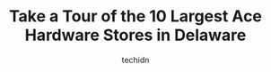 ---
layout: ampstory
image: https://i0.wp.com/www.depkes.org/wp-content/uploads/2023/06/ace-hardware-0-in-delaware-1685968953.jpeg?resize=640,853
author: techidn
featured: false
description: Discover the impressive array of Ace Hardware options in Delaware, where you can find 10 of the largest Ace Hardware establishments in the area. From renowned classics to hidden gems, Delawa
title: Take a Tour of the 10 Largest Ace Hardware Stores in Delaware
cover:
   title: Take a Tour of the 10 Largest Ace Hardware Stores in Delaware
   subtitle: Rickpate
   background: https://www.depkes.org/wp-content/uploads/2023/06/ace-hardware-0-in-delaware-1685968953.jpeg

pages: 
 - layout: thirds
   top: <h1>#1 Pax Ace Hardware</h1>
   bottom: "<p>I love this store. They have everything you need for your home. Its very personal. The staff is absolutely amazing. Always helpful. Unlike some large stores.</p>"
   background: https://www.depkes.org/wp-content/uploads/2023/06/ace-hardware-1-in-delaware-1685968954.jpeg
   backgroundblur: true
 - layout: thirds
   top: <h1>#2 Best Ace Hardware</h1>
   bottom: "<p>633 N Dupont Blvd, Milford, DE 19963, United States</p>"
   background: https://www.depkes.org/wp-content/uploads/2023/06/ace-hardware-2-in-delaware-1685968954.jpeg
   cta:
      link: https://www.depkes.org/blog/take-a-tour-of-the-10-largest-ace-hardware-stores-in-delaware/
      text: Take a Tour of the 10 Largest Ace Hardware Stores in Delaware
 - layout: thirds
   top: <h1>#3 Best Ace Hardware</h1>
   bottom: "<p>32362 Long Neck Rd #2, Millsboro, DE 19966, United States</p>"
   background: https://www.depkes.org/wp-content/uploads/2023/06/ace-hardware-3-in-delaware-1685968954.jpeg
   cta:
      link: https://www.depkes.org/blog/take-a-tour-of-the-10-largest-ace-hardware-stores-in-delaware/
      text: Take a Tour of the 10 Largest Ace Hardware Stores in Delaware
 - layout: thirds
   top: <h1>#4 Bests Ace Hardware</h1>
   bottom: "<p>32437 Lewes Georgetown Hwy, Lewes, DE 19958, United States</p>"
   background: https://images.unsplash.com/photo-1567095761054-7a02e69e5c43?ixlib=rb-4.0.3&ixid=MnwxMjA3fDB8MHxwaG90by1wYWdlfHx8fGVufDB8fHx8&auto=format&fit=crop&w=640&h=853&q=80
   cta:
      link: https://www.depkes.org/blog/take-a-tour-of-the-10-largest-ace-hardware-stores-in-delaware/
      text: Take a Tour of the 10 Largest Ace Hardware Stores in Delaware
 - layout: thirds
   top: <h1>#5 Smyrna Community Hardware</h1>
   bottom: "<p>456 W Glenwood Ave # B, Smyrna, DE 19977, United States</p>"
   background: https://images.unsplash.com/photo-1524169358666-79f22534bc6e?ixlib=rb-4.0.3&ixid=MnwxMjA3fDB8MHxwaG90by1wYWdlfHx8fGVufDB8fHx8&auto=format&fit=crop&w=640&h=853&q=80
   cta:
      link: https://www.depkes.org/blog/take-a-tour-of-the-10-largest-ace-hardware-stores-in-delaware/
      text: Take a Tour of the 10 Largest Ace Hardware Stores in Delaware
 - layout: thirds
   top: <h1>#6 Best Ace Hardware</h1>
   bottom: "<p>610 Mulberry St, Milton, DE 19968, United States</p>"
   background: https://images.unsplash.com/photo-1527067829737-402993088e6b?ixlib=rb-4.0.3&ixid=MnwxMjA3fDB8MHxwaG90by1wYWdlfHx8fGVufDB8fHx8&auto=format&fit=crop&w=640&h=853&q=80
   cta:
      link: https://www.depkes.org/blog/take-a-tour-of-the-10-largest-ace-hardware-stores-in-delaware/
      text: Take a Tour of the 10 Largest Ace Hardware Stores in Delaware
 - layout: thirds
   top: <h1>#7 Best Ace Hardware</h1>
   bottom: "<p>3000 Midway Dr #2, Harrington, DE 19952, United States</p>"
   background: https://images.unsplash.com/photo-1613843873231-1447db182f97?ixlib=rb-4.0.3&ixid=MnwxMjA3fDB8MHxwaG90by1wYWdlfHx8fGVufDB8fHx8&auto=format&fit=crop&w=640&h=853&q=80
   cta:
      link: https://www.depkes.org/blog/take-a-tour-of-the-10-largest-ace-hardware-stores-in-delaware/
      text: Take a Tour of the 10 Largest Ace Hardware Stores in Delaware
 - layout: thirds
   middle: Continue reading...
   background: https://images.unsplash.com/photo-1595364397663-fca4f075d796?ixlib=rb-4.0.3&ixid=MnwxMjA3fDB8MHxwaG90by1wYWdlfHx8fGVufDB8fHx8&auto=format&fit=crop&w=640&h=853&q=80
   cta:
      link: https://www.depkes.org/blog/take-a-tour-of-the-10-largest-ace-hardware-stores-in-delaware/
      text: Take a Tour of the 10 Largest Ace Hardware Stores in Delaware
      
---